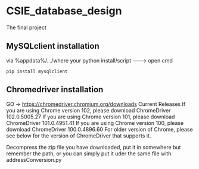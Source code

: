 # CSIE_database_design
The final project

## MySQLclient installation
via %appdata%/.../where your python install/script ---> open cmd
```
pip install mysqlclient
```

## Chromedriver installation
GO -> https://chromedriver.chromium.org/downloads
Current Releases
If you are using Chrome version 102, please download ChromeDriver 102.0.5005.27
If you are using Chrome version 101, please download ChromeDriver 101.0.4951.41
If you are using Chrome version 100, please download ChromeDriver 100.0.4896.60
For older version of Chrome, please see below for the version of ChromeDriver that supports it.

Decompress the zip file you have downloaded, put it in somewhere but remember the path, or you can simply put it uder the same file with addressConversion.py

